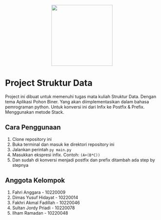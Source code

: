 <p align="center"><a href="https://bsi.ac.id" target="_blank"><img src="https://pbs.twimg.com/media/DpNiWO7UcAUQKEq.png" width="200"></a></p>

# Project Struktur Data

Project ini dibuat untuk memenuhi tugas mata kuliah Struktur Data. Dengan tema Aplikasi Pohon Biner. Yang akan diimplementasikan dalam bahasa pemrograman python. Untuk konversi ini dari Infix ke Postfix & Prefix. Menggunakan metode Stack.

## Cara Penggunaan

1. Clone repository ini
2. Buka terminal dan masuk ke direktori repository ini
3. Jalankan perintah `py main.py`
4. Masukkan ekspresi infix. Contoh: `(A+(B*C))`
5. Dan sudah di konversi menjadi postfix dan prefix ditambah ada step by stepnya

## Anggota Kelompok

1. Fahri Anggara - 10220009
2. Dimas Yusuf Hidayat - 10220014
3. Fakhri Akmal Fadillah - 10220046
4. Sultan Jordy Priadi - 10220078
5. Ilham Ramadan - 10220048
